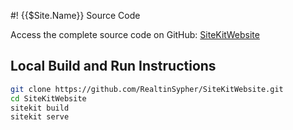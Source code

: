 #! {{$Site.Name}} Source Code

Access the complete source code on GitHub:
<a href="https://github.com/RealtinSypher/SiteKitWebsite" target="_blank">SiteKitWebsite</a>

## Local Build and Run Instructions

```bash
git clone https://github.com/RealtinSypher/SiteKitWebsite.git
cd SiteKitWebsite
sitekit build
sitekit serve
```